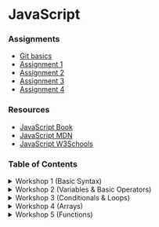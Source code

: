 # JavaScript


### Assignments

- [Git basics](https://www.youtube.com/watch?v=mJ-qvsxPHpY)
- [Assignment 1](https://classroom.github.com/a/3vyGO5BO)
- [Assignment 2](https://classroom.github.com/a/UAOl5SAV)
- [Assignment 3](https://classroom.github.com/a/uKacETOn)
- [Assignment 4](https://classroom.github.com/a/ioA8N2Cp)


### Resources
- [JavaScript Book](https://1drv.ms/b/s!AmZJMrBsKhiOh8UDJDRDATZCy9M9VA?e=nbPyH9)
- [JavaScript MDN](https://developer.mozilla.org/en-US/docs/Learn/JavaScript)
- [JavaScript W3Schools](https://www.w3schools.com/js/default.asp)



### Table of Contents

<details>
    <summary>Workshop 1 (Basic Syntax)</summary>
    <br>
    <ul>
        <li>How javascript works</li>
        <li>Working with values</li>
        <li>Printing to the terminal / console</li>
    </ul>
</details>


<details>
    <summary>Workshop 2 (Variables & Basic Operators)</summary>
    <br>
    <ul>
        <li>Variables (let, const)</li>
        <li>Naming conventions</li>
        <li>Storing data</li>
        <li>Data Types (string; number; bool; null; undefined)</li>
        <li>Math Operators</li>
        <li>Comparison Operators</li>
        <li>Assignment Operators</li>
        <li>Type casting</li>
        <li>Comments</li>
    </ul>
</details>


<details>
    <summary>Workshop 3 (Conditionals & Loops)</summary>
    <br>
    <ul>
        <li>Conditionals (if; else; else if)</li>
        <li>Logical Operators (&&; ||; !)</li>
        <li>While Loop</li>
        <li>Do While Loop</li>
        <li>For Loop</li>
        <li>Infinite Loops</li>
    </ul>
</details>


<details>
    <summary>Workshop 4 (Arrays)</summary>
    <br>
    <ul>
        <li>Arrays</li>
        <li>Index</li>
        <li>Manipulating Array elements</li>
        <li>Array methods</li>
        <li>Sotring Arrays</li>
    </ul>
</details>

<details>
    <summary>Workshop 5 (Functions)</summary>
    <br>
    <ul>
        <li>Defining Functions</li>
        <li>Function Parameters</li>
        <li>Returning Values</li>
        <li>Default Parameters</li>
        <li>Arrow Functions</li>
        <li>Function Expressions</li>
        <li>Higher Order Functions</li>
    </ul>
</details>
